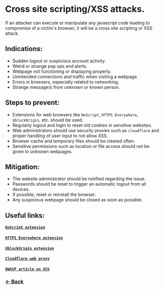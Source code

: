 # Cross site scripting/XSS attacks.
If an attacker can execute or manipulate any javascript code leading to compromise of a victim's browser, it will be a cross site scripting or XSS attack.

## Indications:
- Sudden logout or suspicious account activity.
- Weird or strange pop ups and alerts.
- Webpage not functioning or displaying properly.
- Unintended connections and traffic when visiting a webpage.
- Errors in browsers, especially related to networking.
- Strange message/s from unknown or known person.

## Steps to prevent:
- Extensions for web browsers like `NoScript`, `HTTPS Everywhere`, `UblockOrigin`, etc. should be used.
- Regularly logout and login to reset old cookies in sensitive websites.
- Web administrators should use security proxies such as `cloudflare` and proper handling of user input to not allow XSS.
- Browser cache and temporary files should be cleared often.
- Sensitive permissions such as location or file access should not be given to unknown webpages.

## Mitigation:
- The website administrator should be notified regarding the issue.
- Passwords should be reset to trigger an automatic logout from all devices.
- If possible, reset or reinstall the browser.
- Any suspicious webpage should be closed as soon as possible.

## Useful links:
#### [`NoScript extension`](https://noscript.net/)
#### [`HTTPS Everywhere extension`](https://www.eff.org/https-everywhere)
#### [`UblockOrigin extension`](https://ublockorigin.com/)
#### [`Cloudflare web proxy`](https://www.cloudflare.com/)
#### [`OWASP article on XSS`](https://owasp.org/www-community/attacks/xss/)

### [← Back](index.md)

